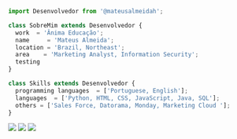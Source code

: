 ```js
import Desenvolvedor from '@mateusalmeidah';

class SobreMim extends Desenvolvedor {
  work  = 'Ânima Educação';
  name     = 'Mateus Almeida';
  location = 'Brazil, Northeast';
  area    = 'Marketing Analyst, Information Security';
  testing
}

class Skills extends Desenvolvedor {
  programming languages  = ['Portuguese, English'];
  languages  = ['Python, HTML, CSS, JavaScript, Java, SQL'];
  others = ['Sales Force, Datorama, Monday, Marketing Cloud '];
}
```

<p align="left">
  <a href="mailto: almeidamateus847@gmail.com" alt="Gmail">
  <img src="https://img.shields.io/badge/-Gmail-FF0000?style=flat-square&labelColor=FF0000&logo=gmail&logoColor=white&link=LINK-DO-SEU-EMAIL" /></a>

  <a href="https://www.linkedin.com/in/mateusalmeidah/" alt="Linkedin">
  <img src="https://img.shields.io/badge/-Linkedin-0e76a8?style=flat-square&logo=Linkedin&logoColor=white&link=LINK-DO-SEU-LINKEDIN" /></a>

  <a href="https://www.instagram.com/mateus.almeidah/" alt="Instagram">
  <img src="https://img.shields.io/badge/-Instagram-DF0174?style=flat-square&labelColor=DF0174&logo=instagram&logoColor=white&link=LINK-DO-SEU-INSTAGRAM"/></a>
</p>  
